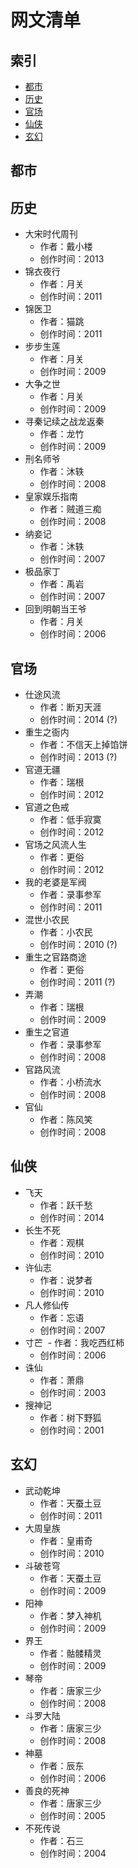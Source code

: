 # 网文清单

## 索引

- [都市](#都市)
- [历史](#历史)
- [官场](#官场)
- [仙侠](#仙侠)
- [玄幻](#玄幻)


## 都市





## 历史

- 大宋时代周刊
  - 作者：戴小楼
  - 创作时间：2013
- 锦衣夜行
  - 作者：月关
  - 创作时间：2011
- 锦医卫
  - 作者：猫跳
  - 创作时间：2011
- 步步生莲
  - 作者：月关
  - 创作时间：2009
- 大争之世
  - 作者：月关
  - 创作时间：2009
- 寻秦记续之战龙返秦
  - 作者：龙竹
  - 创作时间：2009
- 刑名师爷
  - 作者：沐轶
  - 创作时间：2008
- 皇家娱乐指南
  - 作者：贼道三痴
  - 创作时间：2008
- 纳妾记
  - 作者：沐轶
  - 创作时间：2007
- 极品家丁
  - 作者：禹岩
  - 创作时间：2007
- 回到明朝当王爷
  - 作者：月关
  - 创作时间：2006


## 官场

- 仕途风流
  - 作者：断刃天涯
  - 创作时间：2014 (?)
- 重生之衙内
  - 作者：不信天上掉馅饼
  - 创作时间：2013 (?)
- 官道无疆
  - 作者：瑞根
  - 创作时间：2012
- 官道之色戒
  - 作者：低手寂寞
  - 创作时间：2012
- 官场之风流人生
  - 作者：更俗
  - 创作时间：2012
- 我的老婆是军阀
  - 作者：录事参军
  - 创作时间：2011
- 混世小农民
  - 作者：小农民
  - 创作时间：2010 (?)
- 重生之官路商途
  - 作者：更俗
  - 创作时间：2011 (?)
- 弄潮
  - 作者：瑞根
  - 创作时间：2009
- 重生之官道
  - 作者：录事参军
  - 创作时间：2008
- 官路风流
  - 作者：小桥流水
  - 创作时间：2008
- 官仙
  - 作者：陈风笑
  - 创作时间：2008


## 仙侠

- 飞天
  - 作者：跃千愁
  - 创作时间：2014
- 长生不死
  - 作者：观棋
  - 创作时间：2010
- 许仙志
  - 作者：说梦者
  - 创作时间：2010
- 凡人修仙传
  - 作者：忘语
  - 创作时间：2007
- 寸芒
  - 作者：我吃西红柿
  - 创作时间：2006
- 诛仙
  - 作者：萧鼎
  - 创作时间：2003
- 搜神记
  - 作者：树下野狐
  - 创作时间：2001



## 玄幻

- 武动乾坤
  - 作者：天蚕土豆
  - 创作时间：2011
- 大周皇族
  - 作者：皇甫奇
  - 创作时间：2010
- 斗破苍穹
  - 作者：天蚕土豆
  - 创作时间：2009
- 阳神
  - 作者：梦入神机
  - 创作时间：2009
- 界王
  - 作者：骷髅精灵
  - 创作时间：2009
- 琴帝
  - 作者：唐家三少
  - 创作时间：2008
- 斗罗大陆
  - 作者：唐家三少
  - 创作时间：2008
- 神墓
  - 作者：辰东
  - 创作时间：2006
- 善良的死神
  - 作者：唐家三少
  - 创作时间：2005
- 不死传说
  - 作者：石三
  - 创作时间：2004





